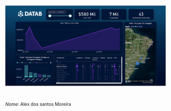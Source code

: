 ![Dashboard.png](https://github.com/alexsiks/alexsiks/blob/db1c436cccfb672fe00bb0bd7039a792009dd5c9/Dashboard.png)
##

 
<br>*Nome:* Alex dos santos Moreira